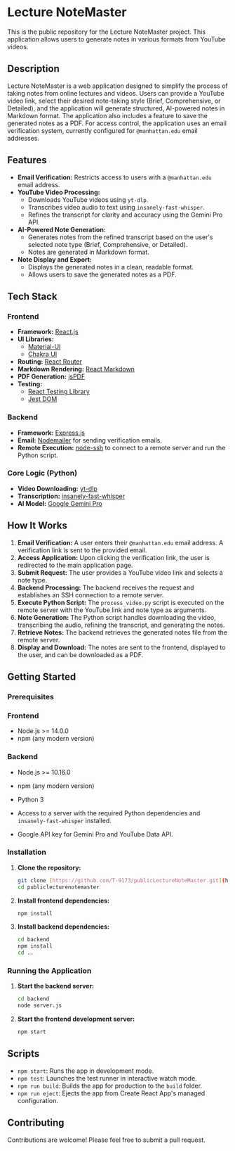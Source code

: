 # Lecture NoteMaster

This is the public repository for the Lecture NoteMaster project. This application allows users to generate notes in various formats from YouTube videos.

## Description

Lecture NoteMaster is a web application designed to simplify the process of taking notes from online lectures and videos. Users can provide a YouTube video link, select their desired note-taking style (Brief, Comprehensive, or Detailed), and the application will generate structured, AI-powered notes in Markdown format. The application also includes a feature to save the generated notes as a PDF. For access control, the application uses an email verification system, currently configured for `@manhattan.edu` email addresses.

## Features

* **Email Verification:** Restricts access to users with a `@manhattan.edu` email address.
* **YouTube Video Processing:**
    * Downloads YouTube videos using `yt-dlp`.
    * Transcribes video audio to text using `insanely-fast-whisper`.
    * Refines the transcript for clarity and accuracy using the Gemini Pro API.
* **AI-Powered Note Generation:**
    * Generates notes from the refined transcript based on the user's selected note type (Brief, Comprehensive, or Detailed).
    * Notes are generated in Markdown format.
* **Note Display and Export:**
    * Displays the generated notes in a clean, readable format.
    * Allows users to save the generated notes as a PDF.

## Tech Stack

### Frontend

* **Framework:** [React.js](https://reactjs.org/)
* **UI Libraries:**
    * [Material-UI](https://mui.com/)
    * [Chakra UI](https://chakra-ui.com/)
* **Routing:** [React Router](https://reactrouter.com/)
* **Markdown Rendering:** [React Markdown](https://github.com/remarkjs/react-markdown)
* **PDF Generation:** [jsPDF](https://github.com/parallax/jsPDF)
* **Testing:**
    * [React Testing Library](https://testing-library.com/docs/react-testing-library/intro/)
    * [Jest DOM](https://github.com/testing-library/jest-dom)

### Backend

* **Framework:** [Express.js](https://expressjs.com/)
* **Email:** [Nodemailer](https://nodemailer.com/) for sending verification emails.
* **Remote Execution:** [node-ssh](https://github.com/steelbrain/node-ssh) to connect to a remote server and run the Python script.

### Core Logic (Python)

* **Video Downloading:** [yt-dlp](https://github.com/yt-dlp/yt-dlp)
* **Transcription:** [insanely-fast-whisper](https://github.com/Vaibhavs10/insanely-fast-whisper)
* **AI Model:** [Google Gemini Pro](https://ai.google/discover/gemini/)

## How It Works

1.  **Email Verification:** A user enters their `@manhattan.edu` email address. A verification link is sent to the provided email.
2.  **Access Application:** Upon clicking the verification link, the user is redirected to the main application page.
3.  **Submit Request:** The user provides a YouTube video link and selects a note type.
4.  **Backend Processing:** The backend receives the request and establishes an SSH connection to a remote server.
5.  **Execute Python Script:** The `process_video.py` script is executed on the remote server with the YouTube link and note type as arguments.
6.  **Note Generation:** The Python script handles downloading the video, transcribing the audio, refining the transcript, and generating the notes.
7.  **Retrieve Notes:** The backend retrieves the generated notes file from the remote server.
8.  **Display and Download:** The notes are sent to the frontend, displayed to the user, and can be downloaded as a PDF.

## Getting Started

### Prerequisites

### Frontend
* Node.js >= 14.0.0
* npm (any modern version)

### Backend
* Node.js >= 10.16.0
* npm (any modern version)

* Python 3
* Access to a server with the required Python dependencies and `insanely-fast-whisper` installed.
* Google API key for Gemini Pro and YouTube Data API.

### Installation

1.  **Clone the repository:**
    ```bash
    git clone [https://github.com/T-9173/publicLectureNoteMaster.git](https://github.com/T-9173/publicLectureNoteMaster.git)
    cd publiclecturenotemaster
    ```
2.  **Install frontend dependencies:**
    ```bash
    npm install
    ```
3.  **Install backend dependencies:**
    ```bash
    cd backend
    npm install
    cd ..
    ```

### Running the Application

1.  **Start the backend server:**
    ```bash
    cd backend
    node server.js
    ```
2.  **Start the frontend development server:**
    ```bash
    npm start
    ```

## Scripts

* `npm start`: Runs the app in development mode.
* `npm test`: Launches the test runner in interactive watch mode.
* `npm run build`: Builds the app for production to the `build` folder.
* `npm run eject`: Ejects the app from Create React App's managed configuration.

## Contributing

Contributions are welcome! Please feel free to submit a pull request.
